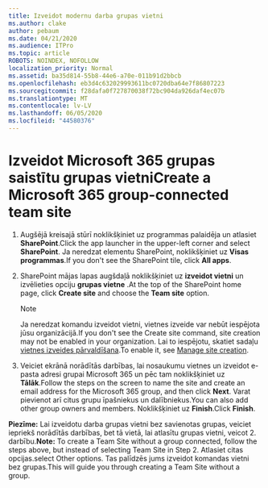 ```yaml
---
title: Izveidot modernu darba grupas vietni
ms.author: clake
author: pebaum
ms.date: 04/21/2020
ms.audience: ITPro
ms.topic: article
ROBOTS: NOINDEX, NOFOLLOW
localization_priority: Normal
ms.assetid: ba35d814-55b8-44e6-a70e-011b91d2bbcb
ms.openlocfilehash: eb3d4c632029993611bc0720dba64e7f86807223
ms.sourcegitcommit: f28dafa0f727870038f72bc904da926daf4ec07b
ms.translationtype: MT
ms.contentlocale: lv-LV
ms.lasthandoff: 06/05/2020
ms.locfileid: "44580376"
---
```

# <a name="create-a-microsoft-365-group-connected-team-site"></a><span data-ttu-id="a6b82-102">Izveidot Microsoft 365 grupas saistītu grupas vietni</span><span class="sxs-lookup"><span data-stu-id="a6b82-102">Create a Microsoft 365 group-connected team site</span></span>

1. <span data-ttu-id="a6b82-103">Augšējā kreisajā stūrī noklikšķiniet uz programmas palaidēja un atlasiet **SharePoint**.</span><span class="sxs-lookup"><span data-stu-id="a6b82-103">Click the app launcher in the upper-left corner and select **SharePoint**.</span></span> <span data-ttu-id="a6b82-104">Ja neredzat elementu SharePoint, noklikšķiniet uz **Visas programmas**.</span><span class="sxs-lookup"><span data-stu-id="a6b82-104">If you don't see the SharePoint tile, click **All apps**.</span></span>
    
2. <span data-ttu-id="a6b82-105">SharePoint mājas lapas augšdaļā noklikšķiniet uz **izveidot vietni** un izvēlieties opciju **grupas vietne** .</span><span class="sxs-lookup"><span data-stu-id="a6b82-105">At the top of the SharePoint home page, click **Create site** and choose the **Team site** option.</span></span> 
    
    > [!NOTE]
    > <span data-ttu-id="a6b82-106">Ja neredzat komandu izveidot vietni, vietnes izveide var nebūt iespējota jūsu organizācijā.</span><span class="sxs-lookup"><span data-stu-id="a6b82-106">If you don't see the Create site command, site creation may not be enabled in your organization.</span></span> <span data-ttu-id="a6b82-107">Lai to iespējotu, skatiet sadaļu [vietnes izveides pārvaldīšana](https://go.microsoft.com/fwlink/?linkid=2009644).</span><span class="sxs-lookup"><span data-stu-id="a6b82-107">To enable it, see [Manage site creation](https://go.microsoft.com/fwlink/?linkid=2009644).</span></span> 
  
3. <span data-ttu-id="a6b82-108">Veiciet ekrānā norādītās darbības, lai nosaukumu vietnes un izveidot e-pasta adresi grupai Microsoft 365 un pēc tam noklikšķiniet uz **Tālāk**.</span><span class="sxs-lookup"><span data-stu-id="a6b82-108">Follow the steps on the screen to name the site and create an email address for the Microsoft 365 group, and then click **Next**.</span></span> <span data-ttu-id="a6b82-109">Varat pievienot arī citus grupu īpašniekus un dalībniekus.</span><span class="sxs-lookup"><span data-stu-id="a6b82-109">You can also add other group owners and members.</span></span> <span data-ttu-id="a6b82-110">Noklikšķiniet uz **Finish**.</span><span class="sxs-lookup"><span data-stu-id="a6b82-110">Click **Finish**.</span></span>
  
 <span data-ttu-id="a6b82-111">**Piezīme:** Lai izveidotu darba grupas vietni bez savienotas grupas, veiciet iepriekš norādītās darbības, bet tā vietā, lai atlasītu grupas vietni, veicot 2. darbību.</span><span class="sxs-lookup"><span data-stu-id="a6b82-111">**Note:** To create a Team Site without a group connected, follow the steps above, but instead of selecting Team Site in Step 2.</span></span> <span data-ttu-id="a6b82-112">Atlasiet citas opcijas.</span><span class="sxs-lookup"><span data-stu-id="a6b82-112">select Other options.</span></span> <span data-ttu-id="a6b82-113">Tas palīdzēs jums izveidot komandas vietni bez grupas.</span><span class="sxs-lookup"><span data-stu-id="a6b82-113">This will guide you through creating a Team Site without a group.</span></span> 
    

